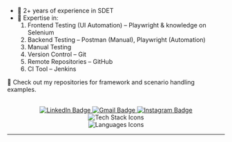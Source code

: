 - 🌱 2+ years of experience in SDET  
- 🧠 Expertise in:  
  1. Frontend Testing (UI Automation) – Playwright & knowledge on Selenium  
  2. Backend Testing – Postman (Manual), Playwright (Automation)
  3. Manual Testing
  4. Version Control – Git  
  5. Remote Repositories – GitHub  
  6. CI Tool – Jenkins  

📂 Check out my repositories for framework and scenario handling examples.

<br>

<div align="center">

  <!-- Contact & Social Links -->
  <a href="https://www.linkedin.com/in/akash-d-4bb43a191/" target="_blank" title="LinkedIn">
    <img src="https://img.shields.io/badge/LinkedIn-0077B5?style=for-the-badge&logo=linkedin&logoColor=white" alt="LinkedIn Badge" />
  </a>
  <a href="mailto:durgojiakash@gmail.com" title="Email">
    <img src="https://img.shields.io/badge/Gmail-333333?style=for-the-badge&logo=gmail&logoColor=red" alt="Gmail Badge" />
  </a>
  <a href="https://www.instagram.com/durgoo_/" target="_blank" title="Instagram">
    <img src="https://img.shields.io/badge/Instagram-E4405F?style=for-the-badge&logo=instagram&logoColor=white" alt="Instagram Badge" />
  </a>

  <!-- Tech Stack Icons -->
  <br>
  <img src="https://skillicons.dev/icons?i=selenium,postman,jenkins,github,git" alt="Tech Stack Icons" />
  <br>
  <img src="https://skillicons.dev/icons?i=js,ts,java" alt="Languages Icons" />

</div>

<hr>
